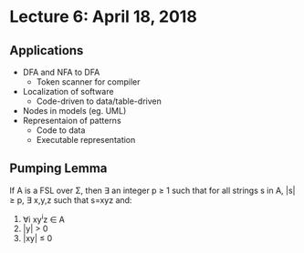 # Lecture 6: April 18, 2018
## Applications
* DFA and NFA to DFA
  * Token scanner for compiler
* Localization of software
  * Code-driven to data/table-driven
* Nodes in models (eg. UML)
* Representaion of patterns
  * Code to data
  * Executable representation
## Pumping Lemma
If A is a FSL over Σ, then ∃ an integer p ≥ 1 such that for all strings s in A, |s| ≥ p, ∃ x,y,z such that s=xyz and:

  1. ∀i xy<sup>i</sup>z ∈ A
  2. |y| > 0
  3. |xy| ≤ 0
